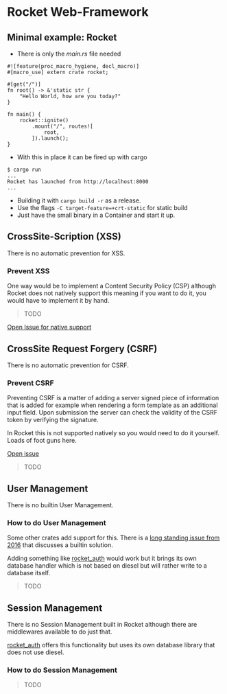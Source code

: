# Rocket Web-Framework

## Minimal example: Rocket

* There is only the *main.rs* file needed
```
#![feature(proc_macro_hygiene, decl_macro)]
#[macro_use] extern crate rocket;

#[get("/")]
fn root() -> &'static str {
	"Hello World, how are you today?"
}

fn main() {
	rocket::ignite()
		.mount("/", routes![
			root,
		]).launch();
}
```
* With this in place it can be fired up with cargo
```
$ cargo run
...
Rocket has launched from http://localhost:8000
...
```
* Building it with `cargo build -r` as a release.
* Use the flags `-C target-feature=+crt-static` for static build
* Just have the small binary in a Container and start it up.


## CrossSite-Scription (XSS)

There is no automatic prevention for XSS.

### Prevent XSS

One way would be to implement a Content Security Policy (CSP) although Rocket
does not natively support this meaning if you want to do it, you would have to
implement it by hand.

> TODO

[Open Issue for native support](https://github.com/SergioBenitez/Rocket/issues/264)

## CrossSite Request Forgery (CSRF)

There is no automatic prevention for CSRF.

### Prevent CSRF

Preventing CSRF is a matter of adding a server signed piece of information that
is added for example when rendering a form template as an additional input
field. Upon submission the server can check the validity of the CSRF token by
verifying the signature.

In Rocket this is not supported natively so you would need to do it yourself.
Loads of foot guns here.

[Open issue](https://github.com/SergioBenitez/Rocket/issues/14)

> TODO

## User Management

There is no builtin User Management.

### How to do User Management

Some other crates add support for this. There is a [long standing issue from
2016](https://github.com/SergioBenitez/Rocket/issues/8) that discusses a
builtin solution.

Adding something like
[rocket_auth](https://docs.rs/rocket_auth/latest/rocket_auth/) would work but
it brings its own database handler which is not based on diesel but will rather
write to a database itself.

> TODO

## Session Management

There is no Session Management built in Rocket although there are middlewares
available to do just that.

[rocket_auth](https://docs.rs/rocket_auth/latest/rocket_auth/) offers this
functionality but uses its own database library that does not use diesel.

### How to do Session Management

> TODO
